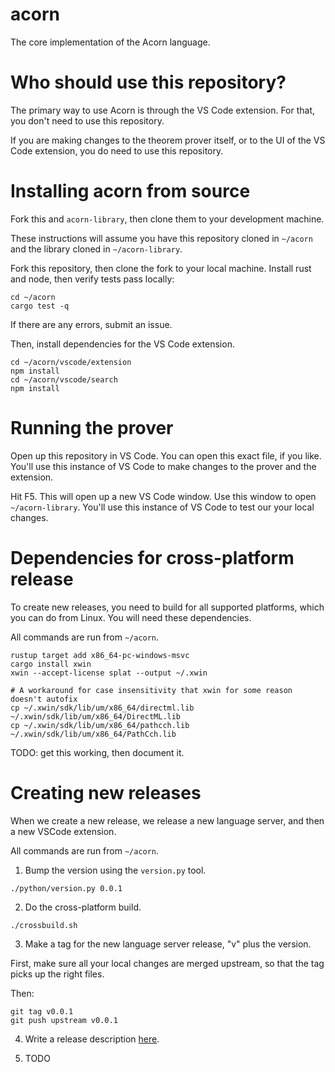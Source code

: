 # acorn

The core implementation of the Acorn language.

# Who should use this repository?

The primary way to use Acorn is through the VS Code extension. For that, you don't need to use this repository.

If you are making changes to the theorem prover itself, or to the UI of the VS Code extension, you
do need to use this repository.

# Installing acorn from source

Fork this and `acorn-library`, then clone them to your development machine.

These instructions will assume you have this repository cloned in `~/acorn` and the library cloned
in `~/acorn-library`.

Fork this repository, then clone the fork to your local machine. Install rust and node, then verify tests
pass locally:

```
cd ~/acorn
cargo test -q
```

If there are any errors, submit an issue.

Then, install dependencies for the VS Code extension.

```
cd ~/acorn/vscode/extension
npm install
cd ~/acorn/vscode/search
npm install
```

# Running the prover

Open up this repository in VS Code. You can open this exact file, if you like. You'll use this instance
of VS Code to make changes to the prover and the extension.

Hit F5. This will open up a new VS Code window. Use this window to open `~/acorn-library`. You'll use this instance of VS Code to test our your local changes.

# Dependencies for cross-platform release

To create new releases, you need to build for all supported platforms, which you can do from Linux.
You will need these dependencies.

All commands are run from `~/acorn`.

```
rustup target add x86_64-pc-windows-msvc
cargo install xwin
xwin --accept-license splat --output ~/.xwin

# A workaround for case insensitivity that xwin for some reason doesn't autofix
cp ~/.xwin/sdk/lib/um/x86_64/directml.lib ~/.xwin/sdk/lib/um/x86_64/DirectML.lib
cp ~/.xwin/sdk/lib/um/x86_64/pathcch.lib ~/.xwin/sdk/lib/um/x86_64/PathCch.lib
```

TODO: get this working, then document it.

# Creating new releases

When we create a new release, we release a new language server, and then a new VSCode extension.

All commands are run from `~/acorn`.

1. Bump the version using the `version.py` tool.

```
./python/version.py 0.0.1
```

2. Do the cross-platform build.

```
./crossbuild.sh
```

3. Make a tag for the new language server release, "v" plus the version.

First, make sure all your local changes are merged upstream, so that the tag picks up the right files.

Then:

```
git tag v0.0.1
git push upstream v0.0.1
```

4. Write a release description [here](https://github.com/acornprover/acorn/releases/new).

5. TODO
